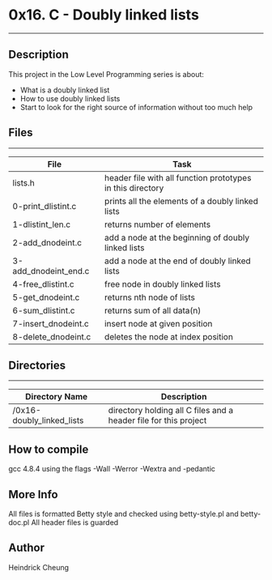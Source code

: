 # 0x16. C - Doubly linked lists
---
## Description

This project in the Low Level Programming series is about:
* What is a doubly linked list
* How to use doubly linked lists
* Start to look for the right source of information without too much help

## Files
---
File|Task
---|---
lists.h | header file with all function prototypes in this directory
0-print_dlistint.c | prints all the elements of a doubly linked lists
1-dlistint_len.c | returns number of elements
2-add_dnodeint.c | add a node at the beginning of doubly linked lists
3-add_dnodeint_end.c | add a node at the end of doubly linked lists
4-free_dlistint.c | free node in doubly linked lists
5-get_dnodeint.c | returns nth node of lists
6-sum_dlistint.c | returns sum of all data(n)
7-insert_dnodeint.c | insert node at given position
8-delete_dnodeint.c | deletes the node at index position

## Directories
---
Directory Name | Description
---|---
/0x16-doubly_linked_lists | directory holding all C files and a header file for this project 

## How to compile
gcc 4.8.4 using the flags -Wall -Werror -Wextra and -pedantic

## More Info
All files is formatted Betty style and checked using betty-style.pl and betty-doc.pl
All header files is guarded

## Author
Heindrick Cheung